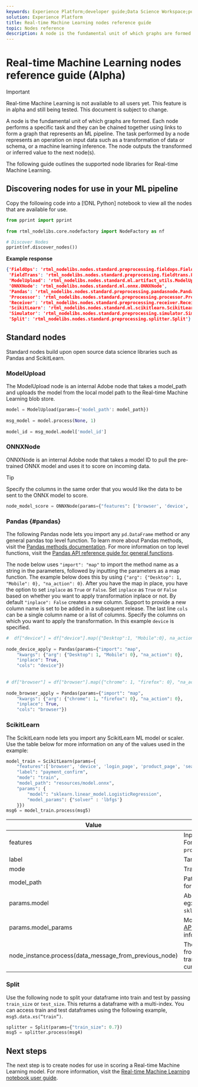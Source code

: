 ```yaml
---
keywords: Experience Platform;developer guide;Data Science Workspace;popular topics;Real-time Machine Learning;node reference;
solution: Experience Platform
title: Real-time Machine Learning nodes reference guide
topic: Nodes reference
description: A node is the fundamental unit of which graphs are formed. Each node performs a specific task and they can be chained together using links to form a graph that represents an ML pipeline. The task performed by a node represents an operation on input data such as a transformation of data or schema, or a machine learning inference. The node outputs the transformed or inferred value to the next node(s).
---
```


# Real-time Machine Learning nodes reference guide (Alpha)

>[!IMPORTANT]
>Real-time Machine Learning is not available to all users yet. This feature is in alpha and still being tested. This document is subject to change.

A node is the fundamental unit of which graphs are formed. Each node performs a specific task and they can be chained together using links to form a graph that represents an ML pipeline. The task performed by a node represents an operation on input data such as a transformation of data or schema, or a machine learning inference. The node outputs the transformed or inferred value to the next node(s).

The following guide outlines the supported node libraries for Real-time Machine Learning.

## Discovering nodes for use in your ML pipeline

Copy the following code into a [!DNL Python] notebook to view all the nodes that are available for use.

```python
from pprint import pprint
 
from rtml_nodelibs.core.nodefactory import NodeFactory as nf
```

```python
# Discover Nodes
pprint(nf.discover_nodes())
```

**Example response**

```json
{'FieldOps': 'rtml_nodelibs.nodes.standard.preprocessing.fieldops.FieldOps',
 'FieldTrans': 'rtml_nodelibs.nodes.standard.preprocessing.fieldtrans.FieldTrans',
 'ModelUpload': 'rtml_nodelibs.nodes.standard.ml.artifact_utils.ModelUpload',
 'ONNXNode': 'rtml_nodelibs.nodes.standard.ml.onnx.ONNXNode',
 'Pandas': 'rtml_nodelibs.nodes.standard.preprocessing.pandasnode.Pandas',
 'Processor': 'rtml_nodelibs.nodes.standard.preprocessing.processor.Processor',
 'Receiver': 'rtml_nodelibs.nodes.standard.preprocessing.receiver.Receiver',
 'ScikitLearn': 'rtml_nodelibs.nodes.standard.ml.scikitlearn.ScikitLearn',
 'Simulator': 'rtml_nodelibs.nodes.standard.preprocessing.simulator.Simulator',
 'Split': 'rtml_nodelibs.nodes.standard.preprocessing.splitter.Split'}
```

## Standard nodes

Standard nodes build upon open source data science libraries such as Pandas and ScikitLearn.

### ModelUpload

The ModelUpload node is an internal Adobe node that takes a model_path and uploads the model from the local model path to the Real-time Machine Learning blob store.

```python
model = ModelUpload(params={'model_path': model_path})
  
msg_model = model.process(None, 1)
  
model_id = msg_model.model['model_id']
```

### ONNXNode

ONNXNode is an internal Adobe node that takes a model ID to pull the pre-trained ONNX model and uses it to score on incoming data. 

>[!TIP]
>Specify the columns in the same order that you would like the data to be sent to the ONNX model to score.

```python
node_model_score = ONNXNode(params={"features": ['browser', 'device', 'login_page', 'product_page', 'search_page'], "model_id": model_id})
```

### Pandas {#pandas}

The following Pandas node lets you import any `pd.DataFrame` method or any general pandas top level function. To learn more about Pandas methods, visit the [Pandas methods documentation](https://pandas.pydata.org/pandas-docs/stable/reference/api/pandas.DataFrame.html). For more information on top level functions, visit the [Pandas API reference guide for general functions](https://pandas.pydata.org/pandas-docs/stable/reference/general_functions.html).

The node below uses `"import": "map"` to import the method name as a string in the parameters, followed by inputting the parameters as a map function. The example below does this by using `{"arg": {"Desktop": 1, "Mobile": 0}, "na_action": 0}`. After you have the map in place, you have the option to set `inplace` as `True` or `False`. Set `inplace` as `True` or `False` based on whether you want to apply transformation inplace or not. By default `"inplace": False` creates a new column. Support to provide a new column name is set to be added in a subsequent release. The last line `cols` can be a single column name or a list of columns. Specify the columns on which you want to apply the transformation. In this example `device` is specified.

```python
#  df["device"] = df["device"].map({"Desktop":1, "Mobile":0}, na_action=0)
 
node_device_apply = Pandas(params={"import": "map",
    "kwargs": {"arg": {"Desktop": 1, "Mobile": 0}, "na_action": 0},
    "inplace": True,
    "cols": "device"})
 
 
# df["browser"] = df["browser"].map({"chrome": 1, "firefox": 0}, "na_action": 0})
 
node_browser_apply = Pandas(params={"import": "map",
    "kwargs": {"arg": {"chrome": 1, "firefox": 0}, "na_action": 0},
    "inplace": True,
    "cols": "browser"})
```

### ScikitLearn

The ScikitLearn node lets you import any ScikitLearn ML model or scaler. Use the table below for more information on any of the values used in the example:

```python
model_train = ScikitLearn(params={
    "features":['browser', 'device', 'login_page', 'product_page', 'search_page'],
    "label": "payment_confirm",
    "mode": "train",
    "model_path": "resources/model.onnx",
    "params": {
        "model": "sklearn.linear_model.LogisticRegression",
        "model_params": {"solver" : 'lbfgs'}
    }})
msg6 = model_train.process(msg5)
```

|Value|Description|
| --- | --- |
| features | Input features to the model (list of strings). <br> For example: `browser`, `device`, `login_page`, `product_page`, `search_page` |
| label | Target column name (string). |
| mode | Train/test (string). |
| model_path | Path to the save model locally in onnx format. |
| params.model |  Absolute import path to the model (string) eg: `sklearn.linear_model.LogisticRegression`. |
| params.model_params |  Model hyperparameters, see the [sklearn API (map/dict)](https://scikit-learn.org/stable/modules/generated/sklearn.linear_model.LogisticRegression.html) documentation for more information. |
| node_instance.process(data_message_from_previous_node) | The method `process()` takes DataMsg from the previous node and applies transformation. This depends on the current node being used. |

### Split

Use the following node to split your dataframe into train and test by passing `train_size` or `test_size`. This returns a dataframe with a multi-index. You can access train and test dataframes using the following example, `msg5.data.xs(“train”)`.

```python
splitter = Split(params={"train_size": 0.7})
msg5 = splitter.process(msg4)
```

## Next steps

The next step is to create nodes for use in scoring a Real-time Machine Learning model. For more information, visit the [Real-time Machine Learning notebook user guide](./rtml-authoring-notebook.md).
